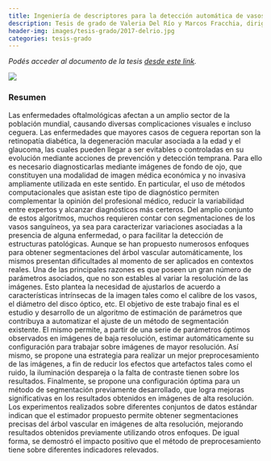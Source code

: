 ```yaml
---
title: Ingeniería de descriptores para la detección automática de vasos sanguíneos en imágenes de fondo de ojo
description: Tesis de grado de Valeria Del Río y Marcos Fracchia, dirigida por el Dr. José Ignacio Orlando y la Dra. Mariana del Fresno
header-img: images/tesis-grado/2017-delrio.jpg
categories: tesis-grado
---
```

*Podés acceder al documento de la tesis [desde este link](https://www.ridaa.unicen.edu.ar/items/4c38c3af-055b-4c65-87cc-393c173e2d76).*


<div class="image-post-container">
    <img src="/images/tesis-grado/2017-delrio.jpg"/>
</div>

### Resumen

Las enfermedades oftalmológicas afectan a un amplio sector de la población mundial, causando diversas complicaciones visuales e incluso ceguera. Las enfermedades que mayores casos de ceguera reportan son la retinopatía diabética, la degeneración macular asociada a la edad y el glaucoma, las cuales pueden llegar a ser evitables o controladas en su evolución mediante acciones de prevención y detección temprana. Para ello es necesario diagnosticarlas mediante imágenes de fondo de ojo, que constituyen una modalidad de imagen médica económica y no invasiva ampliamente utilizada en este sentido. En particular, el uso de métodos computacionales que asistan este tipo de diagnóstico permiten complementar la opinión del profesional médico, reducir la variabilidad entre expertos y alcanzar diagnósticos más certeros. Del amplio conjunto de estos algoritmos, muchos requieren contar con segmentaciones de los vasos sanguíneos, ya sea para caracterizar variaciones asociadas a la presencia de alguna enfermedad, o para facilitar la detección de estructuras patológicas. Aunque se han propuesto numerosos enfoques para obtener segmentaciones del árbol vascular automáticamente, los mismos presentan dificultades al momento de ser aplicados en contextos reales. Una de las principales razones es que poseen un gran número de parámetros asociados, que no son estables al variar la resolución de las imágenes. Esto plantea la necesidad de ajustarlos de acuerdo a características intrínsecas de la imagen tales como el calibre de los vasos, el diámetro del disco óptico, etc. El objetivo de este trabajo final es el estudio y desarrollo de un algoritmo de estimación de parámetros que contribuya a automatizar el ajuste de un método de segmentación existente. El mismo permite, a partir de una serie de parámetros óptimos observados en imágenes de baja resolución, estimar automáticamente su configuración para trabajar sobre imágenes de mayor resolución. Así mismo, se propone una estrategia para realizar un mejor preprocesamiento de las imágenes, a fin de reducir los efectos que artefactos tales como el ruido, la iluminación despareja o la falta de contraste tienen sobre los resultados. Finalmente, se propone una configuración óptima para un método de segmentación previamente desarrollado, que logra mejoras significativas en los resultados obtenidos en imágenes de alta resolución. Los experimentos realizados sobre diferentes conjuntos de datos estándar indican que el estimador propuesto permite obtener segmentaciones precisas del árbol vascular en imágenes de alta resolución, mejorando resultados obtenidos previamente utilizando otros enfoques. De igual forma, se demostró el impacto positivo que el método de preprocesamiento tiene sobre diferentes indicadores relevados.